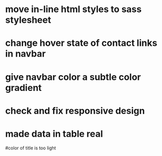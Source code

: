 # move in-line html styles to sass stylesheet
# change hover state of contact links in navbar
# give navbar color a subtle color gradient
# check and fix responsive design
# made data in table real
#color of title is too light